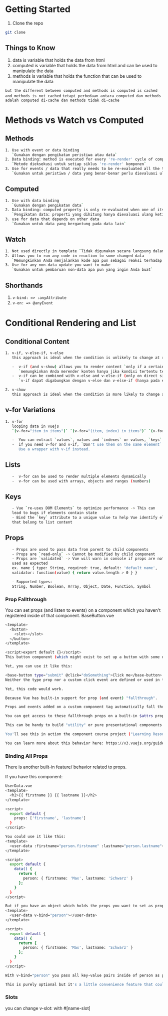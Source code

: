 # Getting Started

1. Clone the repo

```sh
git clone
```

## Things to Know

1. data is variable that holds the data from html
2. computed is variable that holds the data from html and can be used to manipulate the data
3. methods is variable that holds the function that can be used to manipulate the data

`but the different between computed and methods is computed is cached and methods is not cached`
`tetapi perbedaan antara computed dan methods adalah computed di-cache dan methods tidak di-cache`

# Methods vs Watch vs Computed

## Methods

```sh
1. Use with event or data binding
   `Gunakan dengan pengikatan peristiwa atau data`
2. Data binding: method is executed for every 're-render' cycle of component
   `Metode dieksekusi untuk setiap siklus 're-render' komponen`
3. Use for events / data that really needs to be re-evaluated all the time.
   `Gunakan untuk peristiwa / data yang benar-benar perlu dievaluasi ulang sepanjang waktu.`
```

## Computed

```sh
1. Use with data binding
   `Gunakan dengan pengikatan data`
2. Data binding: computed property is only re-evaluated when one of its dependencies has changed
   `Pengikatan data: properti yang dihitung hanya dievaluasi ulang ketika salah satu dependensinya telah berubah`
3. use for data that depends on other data
   `Gunakan untuk data yang bergantung pada data lain`
```

## Watch

```sh
1. Not used directly in template `Tidak digunakan secara langsung dalam template`
2. Allows you to run any code in reaction to some changed data
   `Memungkinkan Anda menjalankan kode apa pun sebagai reaksi terhadap beberapa data yang berubah`
3. Use for any non-data update you want to make
   `Gunakan untuk pembaruan non-data apa pun yang ingin Anda buat`
```

## Shorthands

1. `v-bind: => :anyAttribute`
2. `v-on: => @anyEvent`

# Conditional Rendering and List

## Conditional Content

```sh
1. v-if, v-else-if, v-else
   this approach is ideal when the condition is unlikely to change at runtime or you want to optimize for initial render cost. `(pendekatan ini ideal ketika kondisinya tidak mungkin berubah saat runtime atau Anda ingin mengoptimalkan biaya render awal.)`

   -  v-if (and v-show) allows you to render content `only if a certain condition is met`
      `memungkinkan Anda merender konten hanya jika kondisi tertentu terpenuhi`
   -  v-if can be combined with v-else and v-else-if (only on direct sibling elements)
      `v-if dapat digabungkan dengan v-else dan v-else-if (hanya pada elemen saudara langsung)`
```

```sh
2. v-show
   this approach is ideal when the condition is more likely to change at runtime, or you want to maximize the render cost. `(pendekatan ini ideal ketika kondisinya lebih mungkin berubah saat runtime, atau Anda ingin memaksimalkan biaya render.)` because this method add `style display none` to the element
```

## v-for Variations

```sh
1. v-for
   looping data in vuejs
   `(v-for="item in items")` `(v-for="(item, index) in items")` `(v-for="(value, key) in object")` `(v-for="(value, key, index) in object")`

   -  You can extract `values`, values and `indexes` or values, `keys` and indexes
   -  if you need v-for and v-if, `Don't use them on the same element`.
      Use a wrapper with v-if instead.
```

## Lists

```sh
   -  v-for can be used to render multiple elements dynamically
   -  v-for can be used with arrays, objects and ranges (numbers)
```

## Keys

```sh
   - Vue `re-uses DOM Elements` to optimize performance -> This can
   lead to bugs if elements contain state
   - Bind the `key` attribute to a unique value to help Vue identify elements
   that belong to list content
```

## Props

```sh
   - Props are used to pass data from parent to child components
   - Props are `read-only` -> Cannot be modified by child component
   - Props are `validated` -> Vue will warn in console if props are not
   used as expected
   ex. name { type: String, required: true, default: 'default name',
   validator: function(value) { return value.length > 0 } }

   - Supported types:
   String, Number, Boolean, Array, Object, Date, Function, Symbol
```

### Prop Fallthrough

You can set props (and listen to events) on a component which you haven't registered inside of that component.
BaseButton.vue

```sh
<template>
  <button>
    <slot></slot>
  </button>
</template>

<script>export default {}</script>
This button component (which might exist to set up a button with some default styling) has no special props that would be registered.

Yet, you can use it like this:

<base-button type="submit" @click="doSomething">Click me</base-button>
Neither the type prop nor a custom click event are defined or used in the BaseButton component.

Yet, this code would work.

Because Vue has built-in support for prop (and event) "fallthrough".

Props and events added on a custom component tag automatically fall through to the root component in the template of that component. In the above example, type and @click get added to the <button> in the BaseButton component.

You can get access to these fallthrough props on a built-in $attrs property (e.g. this.$attrs).

This can be handy to build "utility" or pure presentational components where you don't want to define all props and events individually.

You'll see this in action the component course project ("Learning Resources App") later.

You can learn more about this behavior here: https://v3.vuejs.org/guide/component-attrs.html
```

### Binding All Props

There is another built-in feature/ behavior related to props.

If you have this component:

```sh
UserData.vue
<template>
  <h2>{‌{ firstname }} {‌{ lastname }}</h2>
</template>

<script>
  export default {
    props: ['firstname', 'lastname']
  }
</script>

You could use it like this:
<template>
  <user-data :firstname="person.firstname" :lastname="person.lastname"></user-data>
</template>

<script>
  export default {
    data() {
      return {
        person: { firstname: 'Max', lastname: 'Schwarz' }
      };
    }
  }
</script>

But if you have an object which holds the props you want to set as properties, you can also shorten the code a bit:
<template>
  <user-data v-bind="person"></user-data>
</template>

<script>
  export default {
    data() {
      return {
        person: { firstname: 'Max', lastname: 'Schwarz' }
      };
    }
  }
</script>

With v-bind="person" you pass all key-value pairs inside of person as props to the component. That of course requires person to be a JavaScript object.

This is purely optional but it's a little convenience feature that could be helpful.
```

### Slots

you can change v-slot: with #[name-slot]
